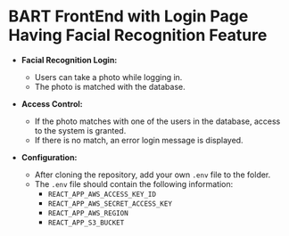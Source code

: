 # BART FrontEnd with Login Page Having Facial Recognition Feature

- **Facial Recognition Login:**
  - Users can take a photo while logging in.
  - The photo is matched with the database.

- **Access Control:**
  - If the photo matches with one of the users in the database, access to the system is granted.
  - If there is no match, an error login message is displayed.

- **Configuration:**
  - After cloning the repository, add your own `.env` file to the folder.
  - The `.env` file should contain the following information:
    - `REACT_APP_AWS_ACCESS_KEY_ID`
    - `REACT_APP_AWS_SECRET_ACCESS_KEY`
    - `REACT_APP_AWS_REGION`
    - `REACT_APP_S3_BUCKET`
